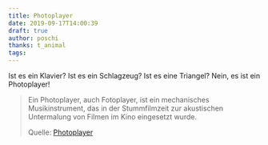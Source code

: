 ```yaml
---
title: Photoplayer
date: 2019-09-17T14:00:39
draft: true
author: poschi
thanks: t_animal
tags: 
---
```


Ist es ein Klavier? Ist es ein Schlagzeug? Ist es eine Triangel? Nein, es ist
ein Photoplayer!

> Ein Photoplayer, auch Fotoplayer, ist ein mechanisches Musikinstrument, das in
> der Stummfilmzeit zur akustischen Untermalung von Filmen im Kino eingesetzt
> wurde.
>
> Quelle: [Photoplayer](https://de.wikipedia.org/wiki/Photoplayer)
